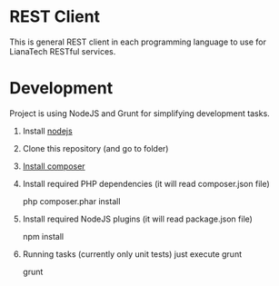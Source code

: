 REST Client
===========

This is general REST client in each programming language to use for LianaTech RESTful services.

Development
===========

Project is using NodeJS and Grunt for simplifying development tasks.

1. Install [nodejs](http://nodejs.org/)

2. Clone this repository (and go to folder)

3. [Install composer](https://github.com/composer/composer)

4. Install required PHP dependencies (it will read composer.json file)

	php composer.phar install

5. Install required NodeJS plugins (it will read package.json file)

	npm install

6. Running tasks (currently only unit tests) just execute grunt

	grunt


